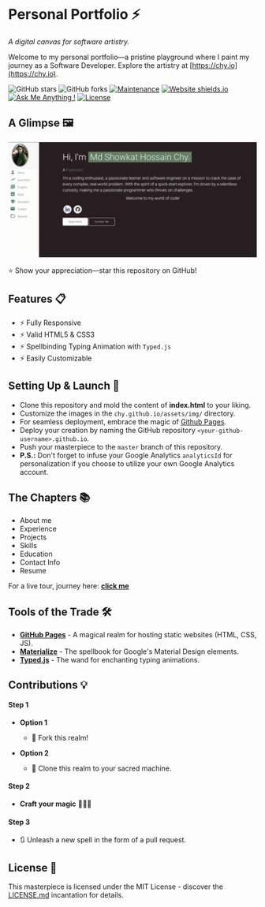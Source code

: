 # Personal Portfolio ⚡️ 
*A digital canvas for software artistry.*

Welcome to my personal portfolio—a pristine playground where I paint my journey as a Software Developer. Explore the artistry at [https://chy.io](https://chy.io).

![GitHub stars](https://img.shields.io/github/stars/showkat2203/chy.github.io) 
![GitHub forks](https://img.shields.io/github/forks/showkat2203/chy.github.io)
[![Maintenance](https://img.shields.io/badge/maintained-yes-green.svg)](https://github.com/showkat2203/chy.github.io/commits/master)
[![Website shields.io](https://img.shields.io/badge/website-up-yellow)](https://chy.github.io/)
[![Ask Me Anything !](https://img.shields.io/badge/ask%20me-linkedin-1abc9c.svg)](https://www.linkedin.com/in/sonnet-n/)
[![License](https://img.shields.io/:license-mit-blue.svg?style=flat-square)](https://badges.mit-license.org)

## A Glimpse 🖼️
<p align="center"> 
  <kbd>
    <a href="https://showkat2203.github.io" target="_blank"><img src="examples/preview.gif">
  </a>
  </kbd>
</p>

:star: Show your appreciation—star this repository on GitHub!

## Features 📋
- ⚡️ Fully Responsive
- ⚡️ Valid HTML5 & CSS3
- ⚡️ Spellbinding Typing Animation with `Typed.js`
- ⚡️ Easily Customizable

## Setting Up & Launch 🚀
- Clone this repository and mold the content of <b>index.html</b> to your liking.
- Customize the images in the `chy.github.io/assets/img/` directory.
- For seamless deployment, embrace the magic of [Github Pages](https://create-react-app.dev/docs/deployment/#github-pages).
- Deploy your creation by naming the GitHub repository `<your-github-username>.github.io`.
- Push your masterpiece to the `master` branch of this repository.
- **P.S.:** Don't forget to infuse your Google Analytics `analyticsId` for personalization if you choose to utilize your own Google Analytics account.

## The Chapters 📚
- About me
- Experience
- Projects 
- Skills 
- Education
- Contact Info
- Resume

For a live tour, journey here: **[click me](https://showkat2203.github.io/)**

## Tools of the Trade 🛠️
- [**GitHub Pages**](https://create-react-app.dev/docs/deployment/#github-pages) - A magical realm for hosting static websites (HTML, CSS, JS).
- [**Materialize**](https://materializecss.com/) - The spellbook for Google's Material Design elements.
- [**Typed.js**](https://mattboldt.com/demos/typed-js/) - The wand for enchanting typing animations.

## Contributions 💡
#### Step 1

- **Option 1**
    - 🍴 Fork this realm!

- **Option 2**
    - 👯 Clone this realm to your sacred machine.

#### Step 2

- **Craft your magic** 🔨🔨🔨

#### Step 3

- 🔃 Unleash a new spell in the form of a pull request.

## License 📄
This masterpiece is licensed under the MIT License - discover the [LICENSE.md](./LICENSE) incantation for details.
